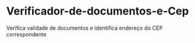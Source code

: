 # Verificador-de-documentos-e-Cep
Verifica validade de documentos e identifica endereço do CEP correspondente
